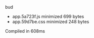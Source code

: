 bud

 - app.5a723f.js       minimized       699 bytes
 - app.59d7be.css       minimized       248 bytes

Compiled in 608ms